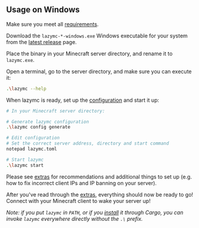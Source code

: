 ## Usage on Windows

Make sure you meet all [requirements](../README.md#requirements).

Download the `lazymc-*-windows.exe` Windows executable for your system from the
[latest release][latest-release] page.

Place the binary in your Minecraft server directory, and rename it to
`lazymc.exe`.

Open a terminal, go to the server directory, and make sure you can execute it:

```bash
.\lazymc --help
```

When lazymc is ready, set up the [configuration](../res/lazymc.toml) and start it
up:

```bash
# In your Minecraft server directory:

# Generate lazymc configuration
.\lazymc config generate

# Edit configuration
# Set the correct server address, directory and start command
notepad lazymc.toml

# Start lazymc
.\lazymc start
```

Please see [extras](./extras.md) for recommendations and additional things
to set up (e.g. how to fix incorrect client IPs and IP banning on your server).

After you've read through the [extras](./extras.md), everything should now
be ready to go! Connect with your Minecraft client to wake your server up!

_Note: if you put `lazymc` in `PATH`, or if you
[install](../README.md#compile-from-source) it through Cargo, you can invoke
`lazymc` everywhere directly without the `.\` prefix._

[latest-release]: https://github.com/timvisee/lazymc/releases/latest
